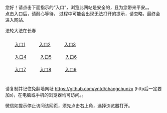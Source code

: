 您好！请点击下面指示的“入口”，浏览此网站是安全的，且为您带来平安。。 <br/>
点击入口后，请耐心等待， 过程中可能会出现无法打开的提示，请忽略，最终会进入网站. </br>

法轮大法在长春<br/>
<div style="padding:10px"><a style="margin:20px" target="_blank" href="https://d1l23yy2wbxqr3.cloudfront.net/2Qpsp?jjkzj" id="ccLink1" rel="nofollow">入口1</a> <a target="_blank" style="margin:20px" href="https://d3ke9ik0a730j5.cloudfront.net/2Qpsp?ewjasq" id="ccLink2" rel="nofollow">入口2</a> <a style="margin:20px" target="_blank" href="https://dxqeu7g01ud9j.cloudfront.net/2Qpsp?afuaixu" id="ccLink3" rel="nofollow">入口3</a></div>

<div style="padding:10px" ><a style="margin:20px" target="_blank" href="https://d1l23yy2wbxqr3.cloudfront.net/2Qpsp?jjkzj" id="ccLink4" rel="nofollow">入口4</a> <a style="margin:20px" href="https://d3ke9ik0a730j5.cloudfront.net/2Qpsp?ewjasq" target="_blank" id="ccLink5" rel="nofollow">入口5</a> <a style="margin:20px" href="https://dxqeu7g01ud9j.cloudfront.net/2Qpsp?afuaixu" target="_blank" id="ccLink6" rel="nofollow">入口6</a></div>

<div style="padding:10px"><a style="margin:20px" target="_blank" href="https://d1l23yy2wbxqr3.cloudfront.net/2Qpsp?jjkzj" id="ccLink7" rel="nofollow">入口7</a> <a style="margin:20px" href="https://d3ke9ik0a730j5.cloudfront.net/2Qpsp?ewjasq" target="_blank" id="ccLink8" rel="nofollow">入口8</a> <a style="margin:20px" target="_blank" href="https://dxqeu7g01ud9j.cloudfront.net/2Qpsp?afuaixu" id="ccLink9" rel="nofollow">入口9</a></div>

<br/>



请复制并记住免翻墙网址 https://github.com/yntd/changchunzx (http后一定要加s)，在电脑或手机的浏览器均可访问。。<br/>

微信如提示停止访问该网页，须先点击右上角，选择浏览器打开。
